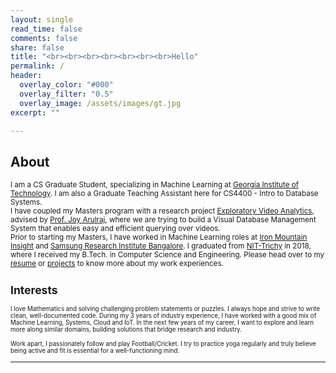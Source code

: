 ```yaml
---
layout: single
read_time: false
comments: false
share: false
title: "<br><br><br><br><br><br><br>Hello"
permalink: /
header:
  overlay_color: "#000"
  overlay_filter: "0.5"
  overlay_image: /assets/images/gt.jpg
excerpt: ""

---
```


## About

<small> I am a CS Graduate Student, specializing in Machine Learning at [Georgia Institute of Technology](https://www.gatech.edu/). I am also a Graduate Teaching Assistant here for CS4400 - Intro to Database Systems. <br>I have coupled my Masters program with a research project [Exploratory Video Analytics](https://evagatech.readthedocs.io/en/latest/), advised by [Prof. Joy Arulraj](https://www.cc.gatech.edu/~jarulraj/), where we are trying to build a Visual Database Management System that enables easy and efficient querying over videos. <br>
Prior to starting my Masters, I have worked in Machine Learning roles at [Iron Mountain Insight](https://www.ironmountain.com/services/content-service-platform) and [Samsung Research Institute Bangalore](https://research.samsung.com/sri-b). I graduated from [NIT-Trichy](https://www.nitt.edu/home/academics/departments/cse/) in 2018, where I received my B.Tech. in Computer Science and Engineering. Please head over to my [resume](/resume) or [projects](/projects) to know more about my work experiences.

## Interests

<small> I love Mathematics and solving challenging problem statements or puzzles. I always hope and strive to write clean, well-documented code. During my 3 years of industry experience, I have worked with a good mix of Machine Learning, Systems, Cloud and IoT. In the next few years of my career, I want to explore and learn more along similar domains, building solutions that bridge research and industry.  </small>

<small> Work apart, I passionately follow and play Football/Cricket. I try to practice yoga regularly and truly believe being active and fit is essential for a well-functioning mind. </small>

<!--
## Get in Touch

<small> If you're taking up CS4400, and you wish to contact me for queries (pun intended! :P), you can find details of my office hours on Piazza. For everything else, please feel free to shoot an email! </small>

-->

<div id='featured'></div>


---
